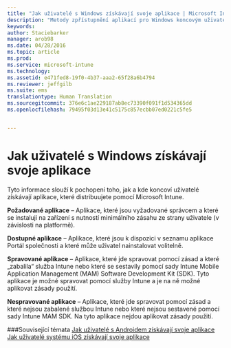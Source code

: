 ```yaml
---
title: "Jak uživatelé s Windows získávají svoje aplikace | Microsoft Intune"
description: "Metody zpřístupnění aplikací pro Windows koncovým uživatelům"
keywords: 
author: Staciebarker
manager: arob98
ms.date: 04/28/2016
ms.topic: article
ms.prod: 
ms.service: microsoft-intune
ms.technology: 
ms.assetid: e471fed8-19f0-4b37-aaa2-65f28a6b4794
ms.reviewer: jeffgilb
ms.suite: ems
translationtype: Human Translation
ms.sourcegitcommit: 376e6c1ae229187ab8ec73390f091f1d534365dd
ms.openlocfilehash: 79495f03d13e41c5175c857ecbb07ed0221c5fe5


---
```



# Jak uživatelé s Windows získávají svoje aplikace

Tyto informace slouží k pochopení toho, jak a kde koncoví uživatelé získávají aplikace, které distribuujete pomocí Microsoft Intune. 

**Požadované aplikace** – Aplikace, které jsou vyžadované správcem a které se instalují na zařízení s nutností minimálního zásahu ze strany uživatele (v závislosti na platformě).

**Dostupné aplikace** – Aplikace, které jsou k dispozici v seznamu aplikace Portál společnosti a které může uživatel nainstalovat volitelně.

**Spravované aplikace** – Aplikace, které jde spravovat pomocí zásad a které „zabalila“ služba Intune nebo které se sestavily pomocí sady Intune Mobile Application Management (MAM) Software Development Kit (SDK). Tyto aplikace je možné spravovat pomocí služby Intune a je na ně možné aplikovat zásady použití.

**Nespravované aplikace** – Aplikace, které jde spravovat pomocí zásad a které nejsou zabalené službou Intune nebo které nejsou sestavené pomocí sady Intune MAM SDK. Na tyto aplikace nejdou aplikovat zásady použití.

###Související témata
[Jak uživatelé s Androidem získávají svoje aplikace](how-your-android-users-get-their-apps.md)</br>
[Jak uživatelé systému iOS získávají svoje aplikace](how-your-ios-users-get-their-apps.md)



<!--HONumber=Jul16_HO3-->


